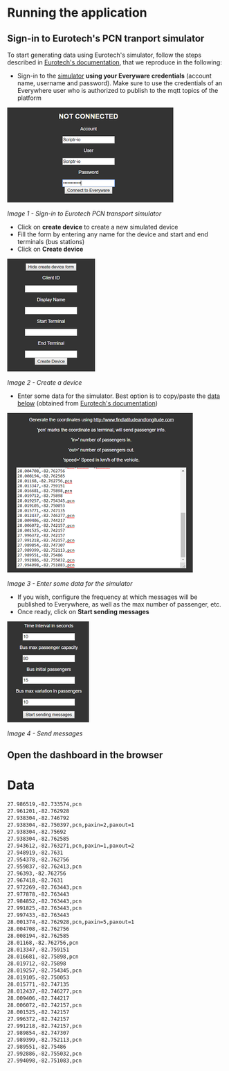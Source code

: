 # Running the application

## Sign-in to Eurotech's PCN tranport simulator

To start generating data using Eurotech's simulator, follow the steps described in [Eurotech's documentation](https://github.com/eurotech/pcn-trans-demo/blob/master/docs/web-pcn-sim.md), that we reproduce in the following:

- Sign-in to the [simulator](https://cs.eurotech.com/gps-pcn-simulator/) **using your Everyware credentials** (account name, username and password). Make sure to use the credentials of an Everywhere user who is authorized to publish to the mqtt topics of the platform

![Sign in to the simulator](./images/signin_to_simulator.png)

*Image 1 - Sign-in to Eurotech PCN transport simulator*

- Click on **create device** to create a new simulated device
- Fill the form by entering any name for the device and start and end terminals (bus stations) 
- Click on **Create device**

![Create new simulated device](./images/create_new_device_in_simulator.png)

*Image 2 - Create a device*

- Enter some data for the simulator. Best option is to copy/paste the [data below](https://github.com/scriptrdotio/eurotech_simpleapp/blob/master/documentation/running_the_application.md#data) (obtained from  [Eurotech's documentation](https://github.com/eurotech/pcn-trans-demo/blob/master/docs/web-pcn-sim.md))

![Enter simulator data](./images/simulator_data.png)

*Image 3 - Enter some data for the simulator*

- If you wish, configure the frequency at which messages will be published to Everywhere, as well as the max number of passenger, etc.
- Once ready, click on **Start sending messages**

![Publish messages](./images/send_data.png)

*Image 4 - Send messages*

## Open the dashboard in the browser


# Data
```
27.986519,-82.733574,pcn
27.961201,-82.762928
27.938304,-82.746792
27.938304,-82.750397,pcn,paxin=2,paxout=1
27.938304,-82.75692
27.938304,-82.762585
27.943612,-82.763271,pcn,paxin=1,paxout=2
27.948919,-82.7631
27.954378,-82.762756
27.959837,-82.762413,pcn
27.96393,-82.762756
27.967418,-82.7631
27.972269,-82.763443,pcn
27.977878,-82.763443
27.984852,-82.763443,pcn
27.991825,-82.763443,pcn
27.997433,-82.763443
28.001374,-82.762928,pcn,paxin=5,paxout=1
28.004708,-82.762756
28.008194,-82.762585
28.01168,-82.762756,pcn
28.013347,-82.759151
28.016681,-82.75898,pcn
28.019712,-82.75898
28.019257,-82.754345,pcn
28.019105,-82.750053
28.015771,-82.747135
28.012437,-82.746277,pcn
28.009406,-82.744217
28.006072,-82.742157,pcn
28.001525,-82.742157
27.996372,-82.742157
27.991218,-82.742157,pcn
27.989854,-82.747307
27.989399,-82.752113,pcn
27.989551,-82.75486
27.992886,-82.755032,pcn
27.994098,-82.751083,pcn
```
